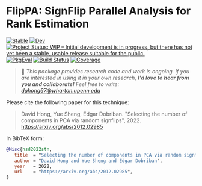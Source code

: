 # FlipPA: SignFlip Parallel Analysis for Rank Estimation

[![Stable](https://img.shields.io/badge/docs-stable-blue.svg)](https://dahong67.github.io/FlipPA.jl/stable/)
[![Dev](https://img.shields.io/badge/docs-dev-blue.svg)](https://dahong67.github.io/FlipPA.jl/dev/)
[![Project Status: WIP – Initial development is in progress, but there has not yet been a stable, usable release suitable for the public.](https://www.repostatus.org/badges/latest/wip.svg)](https://www.repostatus.org/#wip)
[![PkgEval](https://JuliaCI.github.io/NanosoldierReports/pkgeval_badges/F/FlipPA.svg)](https://JuliaCI.github.io/NanosoldierReports/pkgeval_badges/report.html)
[![Build Status](https://github.com/dahong67/FlipPA.jl/actions/workflows/CI.yml/badge.svg?branch=master)](https://github.com/dahong67/FlipPA.jl/actions/workflows/CI.yml?query=branch%3Amaster)
[![Coverage](https://codecov.io/gh/dahong67/FlipPA.jl/branch/master/graph/badge.svg)](https://codecov.io/gh/dahong67/FlipPA.jl)

> 👋 *This package provides research code and work is ongoing.
> If you are interested in using it in your own research,
> **I'd love to hear from you and collaborate!**
> Feel free to write: dahong67@wharton.upenn.edu*

Please cite the following paper for this technique:

> David Hong, Yue Sheng, Edgar Dobriban.
> "Selecting the number of components in PCA via random signflips", 2022.
> https://arxiv.org/abs/2012.02985

In BibTeX form:
```bibtex
@Misc{hsd2022stn,
   title  = "Selecting the number of components in PCA via random signflips", 
   author = "David Hong and Yue Sheng and Edgar Dobriban",
   year   = 2022,
   url    = "https://arxiv.org/abs/2012.02985",
}
```
